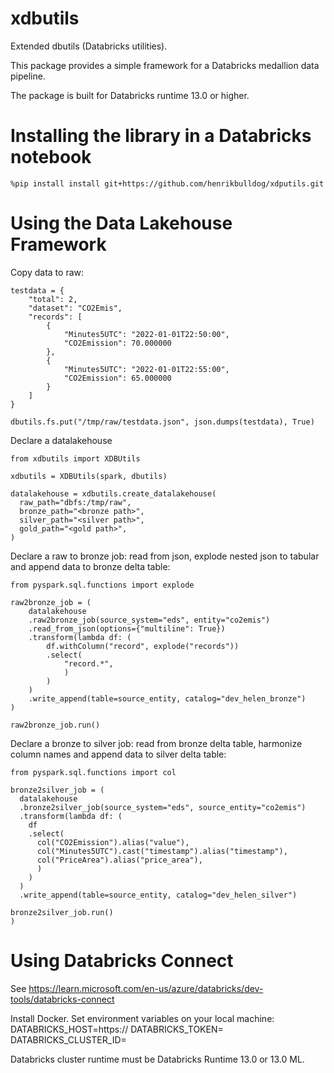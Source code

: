 # xdbutils
Extended dbutils (Databricks utilities).

This package provides a simple framework for a Databricks medallion data pipeline.

The package is built for Databricks runtime 13.0 or higher.

# Installing the library in a Databricks notebook
```
%pip install install git+https://github.com/henrikbulldog/xdputils.git
```

# Using the Data Lakehouse Framework

Copy data to raw:
```
testdata = {
    "total": 2,
    "dataset": "CO2Emis",
    "records": [
        {
            "Minutes5UTC": "2022-01-01T22:50:00",
            "CO2Emission": 70.000000
        },
        {
            "Minutes5UTC": "2022-01-01T22:55:00",
            "CO2Emission": 65.000000
        }
    ]
}

dbutils.fs.put("/tmp/raw/testdata.json", json.dumps(testdata), True)
```

Declare a datalakehouse
```
from xdbutils import XDBUtils

xdbutils = XDBUtils(spark, dbutils)

datalakehouse = xdbutils.create_datalakehouse(
  raw_path="dbfs:/tmp/raw",
  bronze_path="<bronze path>",
  silver_path="<silver path>",
  gold_path="<gold path>",
)
```

Declare a raw to bronze job: read from json, explode nested json to tabular and append data to bronze delta table:
```
from pyspark.sql.functions import explode

raw2bronze_job = (
    datalakehouse
    .raw2bronze_job(source_system="eds", entity="co2emis")
    .read_from_json(options={"multiline": True})
    .transform(lambda df: (
        df.withColumn("record", explode("records"))
        .select(
            "record.*",
            )
        )
    )
    .write_append(table=source_entity, catalog="dev_helen_bronze")
)

raw2bronze_job.run()
```

Declare a bronze to silver job: read from bronze delta table, harmonize column names and append data to silver delta table:
```
from pyspark.sql.functions import col

bronze2silver_job = (
  datalakehouse
  .bronze2silver_job(source_system="eds", source_entity="co2emis")
  .transform(lambda df: (
    df
    .select(
      col("CO2Emission").alias("value"),
      col("Minutes5UTC").cast("timestamp").alias("timestamp"),
      col("PriceArea").alias("price_area"),
      )
    )
  )
  .write_append(table=source_entity, catalog="dev_helen_silver")

bronze2silver_job.run()    
)
```

# Using Databricks Connect
See https://learn.microsoft.com/en-us/azure/databricks/dev-tools/databricks-connect

Install Docker.
Set environment variables on your local machine:
DATABRICKS_HOST=https://<Databricks instance host url>
DATABRICKS_TOKEN=<Databricks token from user settings>
DATABRICKS_CLUSTER_ID=<Databricks cluster ID>

Databricks cluster runtime must be  Databricks Runtime 13.0 or 13.0 ML.
